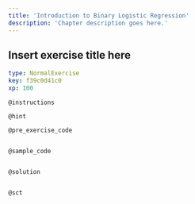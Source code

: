 ```yaml
---
title: 'Introduction to Binary Logistic Regression'
description: 'Chapter description goes here.'
---
```


## Insert exercise title here

```yaml
type: NormalExercise
key: f39c0d41c0
xp: 100
```



`@instructions`


`@hint`


`@pre_exercise_code`
```{r}

```

`@sample_code`
```{r}

```

`@solution`
```{r}

```

`@sct`
```{r}

```
